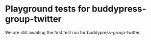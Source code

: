 # Playground tests for buddypress-group-twitter
We are still awaiting the first test run for buddypress-group-twitter.
